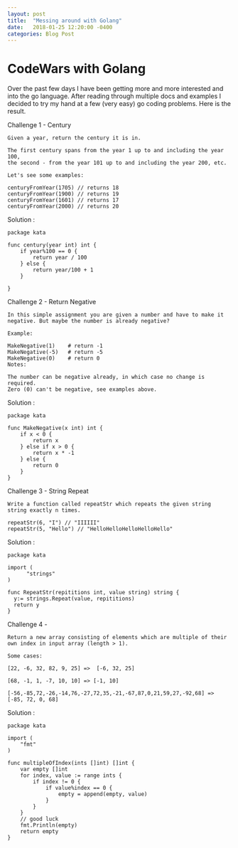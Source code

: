 ```yaml
---
layout: post
title:  "Messing around with Golang"
date:   2018-01-25 12:20:00 -0400
categories: Blog Post
---
```


# CodeWars with Golang

Over the past few days I have been getting more and more interested and into the go language. After reading through multiple docs and examples I decided to try my hand at a few (very easy) go coding problems. Here is the result.

Challenge 1 - Century
```
Given a year, return the century it is in.

The first century spans from the year 1 up to and including the year 100,
the second - from the year 101 up to and including the year 200, etc.

Let's see some examples:

centuryFromYear(1705) // returns 18
centuryFromYear(1900) // returns 19
centuryFromYear(1601) // returns 17
centuryFromYear(2000) // returns 20
```

Solution :

```
package kata

func century(year int) int {
	if year%100 == 0 {
		return year / 100
	} else {
		return year/100 + 1
	}

}
```


Challenge 2 - Return Negative
```
In this simple assignment you are given a number and have to make it negative. But maybe the number is already negative?

Example:

MakeNegative(1)    # return -1
MakeNegative(-5)   # return -5
MakeNegative(0)    # return 0
Notes:

The number can be negative already, in which case no change is required.
Zero (0) can't be negative, see examples above.
```

Solution :
```
package kata

func MakeNegative(x int) int {
	if x < 0 {
		return x
	} else if x > 0 {
		return x * -1
	} else {
		return 0
	}
}
```

Challenge 3 - String Repeat
```
Write a function called repeatStr which repeats the given string string exactly n times.

repeatStr(6, "I") // "IIIIII"
repeatStr(5, "Hello") // "HelloHelloHelloHelloHello"
```

Solution :
```
package kata

import (
      "strings"
)

func RepeatStr(repititions int, value string) string {
  y:= strings.Repeat(value, repititions)
  return y
}
```

Challenge 4 -
```
Return a new array consisting of elements which are multiple of their own index in input array (length > 1).

Some cases:

[22, -6, 32, 82, 9, 25] =>  [-6, 32, 25]

[68, -1, 1, -7, 10, 10] => [-1, 10]

[-56,-85,72,-26,-14,76,-27,72,35,-21,-67,87,0,21,59,27,-92,68] => [-85, 72, 0, 68]
```

Solution :
```
package kata

import (
	"fmt"
)

func multipleOfIndex(ints []int) []int {
	var empty []int
	for index, value := range ints {
		if index != 0 {
			if value%index == 0 {
				empty = append(empty, value)
			}
		}
	}
	// good luck
	fmt.Println(empty)
	return empty
}
```